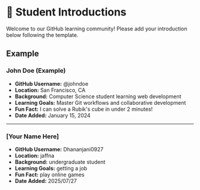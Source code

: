 # 👋 Student Introductions

Welcome to our GitHub learning community! Please add your introduction below following the template.

## Example

### John Doe (Example)
- **GitHub Username:** @johndoe
- **Location:** San Francisco, CA
- **Background:** Computer Science student learning web development
- **Learning Goals:** Master Git workflows and collaborative development
- **Fun Fact:** I can solve a Rubik's cube in under 2 minutes!
- **Date Added:** January 15, 2024

---

<!-- Add your introduction below this line -->

### [Your Name Here]
- **GitHub Username:** Dhananjani0927
- **Location:** jaffna
- **Background:** undergraduate student 
- **Learning Goals:** getting a job 
- **Fun Fact:** play online games 
- **Date Added:** 2025/07/27



